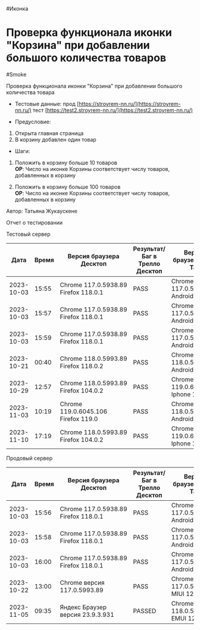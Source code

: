 #Иконка
# Проверка функционала иконки "Корзина" при добавлении большого количества товаров
#Smoke

Проверка функционала иконки "Корзина" при добавлении большого количества товара

* Тестовые данные: прод [https://stroyrem-nn.ru/](https://stroyrem-nn.ru/) тест [https://test2.stroyrem-nn.ru/](https://test2.stroyrem-nn.ru/)
  
* Предусловие:
1. Открыта главная страница
2. В корзину добавлен один товар

* Шаги:
1. Положить в корзину больше 10 товаров   
   **ОР**: Число на иконке Корзины соответствует числу товаров, добавленных в корзину
   
2. Положить в корзину больше 100 товаров   
   **ОР**: Число на иконке Корзины соответствует числу товаров, добавленных в корзину

Автор: Татьяна Жукаускене

Отчет о тестировании

Тестовый сервер

| Дата       | Время | Версия браузера Десктоп              | Результат/Баг в Трелло Десктоп | Версия браузера и ОС Тач         | Результат/Баг в Трелло Тач | Дата релиза | QA      |
| ---------- | ----- | ------------------------------------ | ------------------------------ | -------------------------------- | -------------------------- | ----------- | ------- |
| 2023-10-03 | 15:55 | Chrome 117.0.5938.89 Firefox 118.0.1 | PASS                           | Chrome 117.0.5938.60, Android 10 | PASS                       | 01.10.2023  | Татьяна |
| 2023-10-03 | 15:57 | Chrome 117.0.5938.89 Firefox 118.0.1 | PASS                           | Chrome 117.0.5938.60, Android 10 | PASS                       | 01.10.2023  | Татьяна |
| 2023-10-03 | 15:59 | Chrome 117.0.5938.89 Firefox 118.0.1 | PASS                           | Chrome 117.0.5938.60, Android 10 | PASS                       | 01.10.2023  | Татьяна |
| 2023-10-21 | 00:40 | Chrome 118.0.5993.89 Firefox 118.0.2 | PASS                           | Chrome 118.0.5993.80, Android 13 | PASS                       | 19.10.2023  | Юлия |
| 2023-10-29 | 12:57 |  Chrome 118.0.5993.89              Firefox 104.0.2                      |PASS                            |     Chrome 119.0.6045.41, Iphone 11                             |        PASS                    |     29.10.2023        |  Тимофей   |
| 2023-11-03 | 10:19 | Chrome 119.0.6045.106 Firefox 119.0 | PASS | Chrome 118.0.5993.111 Android 13 | PASS | 02.11.2023 | ЮлияМихайлова |
|2023-11-10 | 17:19      |  Chrome 118.0.5993.89              Firefox 104.0.2                      |PASS                            |     Chrome 119.0.6045.41, Iphone 11                             |        PASS                    |      10.11.2023         |  Тимофей   |


Продовый сервер

| Дата       | Время | Версия браузера Десктоп              | Результат/Баг в Трелло Десктоп | Версия браузера и ОС Тач         | Результат/Баг в Трелло Тач | Дата релиза | QA      |
| ---------- | ----- | ------------------------------------ | ------------------------------ | -------------------------------- | -------------------------- | ----------- | ------- |
| 2023-10-03 | 15:56 | Chrome 117.0.5938.89 Firefox 118.0.1 | PASS                           | Chrome 117.0.5938.60, Android 10 | PASS                       | 01.10.2023  | Татьяна |
| 2023-10-03 | 15:58 | Chrome 117.0.5938.89 Firefox 118.0.1 | PASS                           | Chrome 117.0.5938.60, Android 10 | PASS                       | 01.10.2023  | Татьяна |
| 2023-10-03 | 16:00 | Chrome 117.0.5938.89 Firefox 118.0.1 | PASS                           | Chrome 117.0.5938.60, Android 10 | PASS                       | 01.10.2023  | Татьяна |
| 2023-10-22 | 13:00 | Chrome версия 117.0.5993.89          | PASS                           | Chrome 117.0.5938.60 MIUI 12.5.13| PASS                       | 22.10.2023  | Надежда А. |
| 2023-11-05 | 09:35 | Яндекс Браузер версия 23.9.3.931     | PASSED                         | Chrome версия 118.0.5993.111 EMUI 12.0.0 | PASSED             | 2023-11-05  | Елена   |
